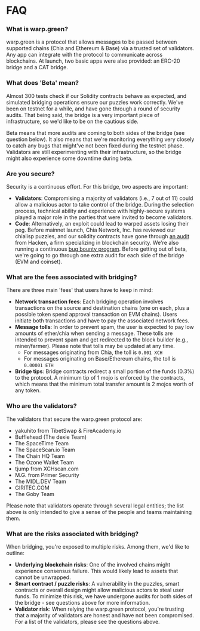 # FAQ

### What is warp.green?

warp.green is a protocol that allows messages to be passed between supported chains (Chia and Ethereum & Base) via a trusted set of validators. Any app can integrate with the protocol to communicate across blockchains. At launch, two basic apps were also provided: an ERC-20 bridge and a CAT bridge.

### What does 'Beta' mean?

Almost 300 tests check if our Solidity contracts behave as expected, and simulated bridging operations ensure our puzzles work correctly. We've been on testnet for a while, and have gone through a round of security audits. That being said, the bridge is a very important piece of infrastructure, so we'd like to be on the cautious side.

Beta means that more audits are coming to both sides of the bridge (see question below). It also means that we're monitoring everything  very closely to catch any bugs that might've not been fixed during the testnet phase. Validators are still experimenting with their infrastructure, so the bridge might also experience some downtime during beta.

### Are you secure?

Security is a continuous effort. For this bridge, two aspects are important:

* **Validators**: Compromising a majority of validators (i.e., 7 out of 11) could allow a malicious actor to take control of the bridge. During the selection process, technical ability and experience with highly-secure systems played a major role in the parties that were invited to become validators.&#x20;
* **Code**: Alternatively, an exploit could lead to warped assets losing their peg. Before mainnet launch, Chia Network, Inc. has reviewed our chialisp puzzles, and our solidity contracts have gone through [an audit](https://hacken.io/audits/warp.green) from Hacken, a firm specializing in blockchain security. We're also running a continuous [bug bounty program](https://github.com/warpdotgreen/cli/blob/master/SECURITY.md). Before getting out of beta, we're going to go through one extra audit for each side of the bridge (EVM and coinset).

### What are the fees associated with bridging?

There are three main 'fees' that users have to keep in mind:

* **Network transaction fees**: Each bridging operation involves transactions on the source and destination chains (one on each, plus a possible token spend approval transaction on EVM chains). Users initiate both transactions and have to pay the associated network fees.&#x20;
* **Message tolls**: In order to prevent spam, the user is expected to pay low amounts of ether/chia when sending a message. These tolls are intended to prevent spam and get redirected to the block builder (e.g., miner/farmer). Please note that tolls may be updated at any time.
  * For messages originating from Chia, the toll is `0.001 XCH`
  * For messages originating on Base/Ethereum chains, the toll is `0.00001 ETH`&#x20;
* **Bridge tips**: Bridge contracts redirect a small portion of the funds (0.3%) to the protocol. A minimum tip of 1 mojo is enforced by the contracts, which means that the minimum total transfer amount is 2 mojos worth of any token.

### Who are the validators?

The validators that secure the warp.green protocol are:

* yakuhito from TibetSwap & FireAcademy.io
* Bufflehead (The dexie Team)
* The SpaceTime Team
* The SpaceScan.io Team
* The Chain HQ Team
* The Ozone Wallet Team
* tjump from XCHscan.com
* M.G. from Primer Security
* The MIDL.DEV Team
* GIRITEC.COM
* The Goby Team

Please note that validators operate through several legal entities; the list above is only intended to give a sense of the people and teams maintaining them.

### What are the risks associated with bridging?

When bridging, you're exposed to multiple risks. Among them, we'd like to outline:

* **Underlying blockchain risks**: One of the involved chains might experience consensus failure. This would likely lead to assets that cannot be unwrapped.
* **Smart contract / puzzle risks**: A vulnerability in the puzzles, smart contracts or overall design might allow malicious actors to steal user funds. To minimize this risk, we have undergone audits for both sides of the bridge - see questions above for more information.&#x20;
* **Validator risk**: When relying the warp.green protocol, you're trusting that a majority of validators are honest and have not been compromised. For a list of the validators, please see the questions above.
